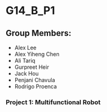 # G14_B_P1

## Group Members: 
* Alex Lee 
* Alex Yiheng Chen
* Ali Tariq 
* Gurpreet Heir 
* Jack Hou 
* Penjani Chavula 
* Rodrigo Proenca

### Project 1: Multifunctional Robot 
